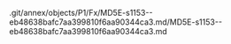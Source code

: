 .git/annex/objects/P1/Fx/MD5E-s1153--eb48638bafc7aa399810f6aa90344ca3.md/MD5E-s1153--eb48638bafc7aa399810f6aa90344ca3.md